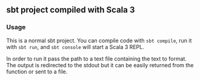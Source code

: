 ## sbt project compiled with Scala 3

### Usage

This is a normal sbt project. You can compile code with `sbt compile`, run it with `sbt run`, and `sbt console` will start a Scala 3 REPL.

In order to run it pass the path to a text file containing the text to format. 
The output is redirected to the stdout but it can be easily returned from the function or sent to a file.